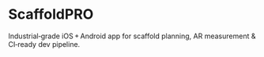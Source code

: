 # ScaffoldPRO
Industrial‑grade iOS + Android app for scaffold planning, AR measurement &amp; CI‑ready dev pipeline.
